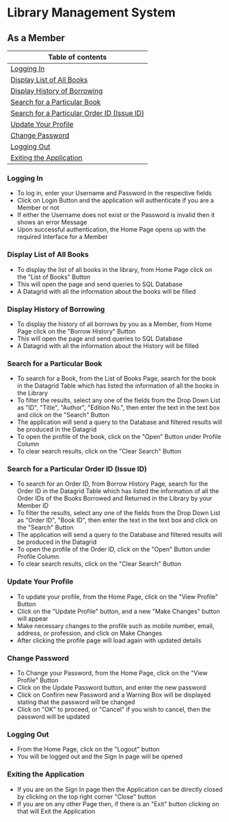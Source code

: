 # Library Management System
## As a Member
| Table of contents |
|------------------|
|[Logging In](#logging-in) |
|[Display List of All Books](#Display-List-of-All-Books) |
|[Display History of Borrowing](#Display-History-of-Borrowing) |
|[Search for a Particular Book](#Search-for-a-Particular-Book) |
|[Search for a Particular Order ID (Issue ID)](#Search-for-a-Particular-Order-ID-Issue-ID) |
|[Update Your Profile](#Update-Your-Profile) |
|[Change Password](#Change-Password) |
|[Logging Out](#Logging-Out) |
|[Exiting the Application](#Exiting-the-Application) |

### Logging In
- To log in, enter your Username and Password in the respective fields
- Click on Login Button and the application will authenticate if you are a Member or not
- If either the Username does not exist or the Password is invalid then it shows an error Message
- Upon successful authentication, the Home Page opens up with the required Interface for a Member

### Display List of All Books
- To display the list of all books in the library, from Home Page click on the "List of Books" Button
- This will open the page and send queries to SQL Database
- A Datagrid with all the information about the books will be filled

### Display History of Borrowing
- To display the history of all borrows by you as a Member, from Home Page click on the "Borrow History" Button
- This will open the page and send queries to SQL Database
- A Datagrid with all the information about the History will be filled

### Search for a Particular Book
- To search for a Book, from the List of Books Page, search for the book in the Datagrid Table which has listed the information of all the books in the Library
- To filter the results, select any one of the fields from the Drop Down List as "ID", "Title", "Author", "Edition No.", then enter the text in the text box and click on the "Search" Button
- The application will send a query to the Database and filtered results will be produced in the Datagrid
- To open the profile of the book, click on the "Open" Button under Profile Column
- To clear search results, click on the "Clear Search" Button

### Search for a Particular Order ID (Issue ID)
- To search for an Order ID, from Borrow History Page, search for the Order ID in the Datagrid Table which has listed the information of all the Order IDs of the Books Borrowed and Returned in the Library by your Member ID
- To filter the results, select any one of the fields from the Drop Down List as "Order ID", "Book ID", then enter the text in the text box and click on the "Search" Button
- The application will send a query to the Database and filtered results will be produced in the Datagrid
- To open the profile of the Order ID, click on the "Open" Button under Profile Column
- To clear search results, click on the "Clear Search" Button

### Update Your Profile
- To update your profile, from the Home Page, click on the "View Profile" Button
- Click on the "Update Profile" button, and a new "Make Changes" button will appear
- Make necessary changes to the profile such as mobile number, email, address, or profession, and click on Make Changes
- After clicking the profile page will load again with updated details

### Change Password 
- To Change your Password, from the Home Page, click on the "View Profile" Button
- Click on the Update Password button, and enter the new password
- Click on Confirm new Password and a Warning Box will be displayed stating that the password will be changed
- Click on "OK" to proceed, or "Cancel" if you wish to cancel, then the password will be updated

### Logging Out
- From the Home Page, click on the "Logout" button
- You will be logged out and the Sign In page will be opened

### Exiting the Application
- If you are on the Sign In page then the Application can be directly closed by clicking on the top right corner "Close" button
- If you are on any other Page then, if there is an "Exit" button clicking on that will Exit the Application